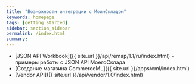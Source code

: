 ```yaml
---
title: "Возможности интеграции с МоимСкладом"
keywords: homepage
tags: [getting_started]
sidebar: section_sidebar
permalink: /index.html
summary:
---
```


* [JSON API Workbook]({{ site.url }}/api/remap/1.1/ru/index.html) - примеры работы с JSON API МоегоСклада
* [Создание магазина CommerceML]({{ site.url }}/apps/cml/index.html)
* [Vendor API]({{ site.url }}/api/vendor/1.0/index.html)